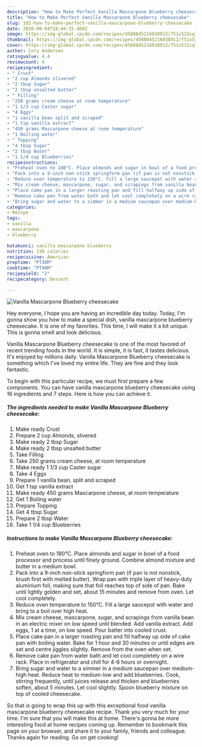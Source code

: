 ```yaml
---
description: "How to Make Perfect Vanilla Mascarpone Blueberry cheesecake"
title: "How to Make Perfect Vanilla Mascarpone Blueberry cheesecake"
slug: 182-how-to-make-perfect-vanilla-mascarpone-blueberry-cheesecake
date: 2020-08-04T18:44:15.460Z
image: https://img-global.cpcdn.com/recipes/4588845216038912/751x532cq70/vanilla-mascarpone-blueberry-cheesecake-recipe-main-photo.jpg
thumbnail: https://img-global.cpcdn.com/recipes/4588845216038912/751x532cq70/vanilla-mascarpone-blueberry-cheesecake-recipe-main-photo.jpg
cover: https://img-global.cpcdn.com/recipes/4588845216038912/751x532cq70/vanilla-mascarpone-blueberry-cheesecake-recipe-main-photo.jpg
author: Cory Anderson
ratingvalue: 4.4
reviewcount: 4
recipeingredient:
- " Crust"
- "2 cup Almonds slivered"
- "2 tbsp Sugar"
- "2 tbsp unsalted butter"
- " Filling"
- "250 grams cream cheese at room temperature"
- "1 1/3 cup Caster sugar"
- "4 Eggs"
- "1 vanilla bean split and scraped"
- "1 tsp vanilla extract"
- "450 grams Mascarpone cheese at room temperature"
- "1 Boiling water"
- " Topping"
- "4 tbsp Sugar"
- "2 tbsp Water"
- "1 1/4 cup Blueberries"
recipeinstructions:
- "Preheat oven to 180°C. Place almonds and sugar in bowl of a food processor and process until finely ground. Combine almond mixture and butter in a medium bowl."
- "Pack into a 9-inch non-stick springform pan (if pan is not nonstick, brush first with melted butter). Wrap pan with triple layer of heavy-duty aluminium foil, making sure that foil reaches top of side of pan. Bake until lightly golden and set, about 15 minutes and remove from oven. Let cool completely."
- "Reduce oven temperature to 150°C. Fill a large saucepot with water and bring to a boil over high heat."
- "Mix cream cheese, mascarpone, sugar, and scrapings from vanilla bean in an electric mixer on low speed until blended. Add vanilla extract. Add eggs, 1 at a time, on low speed. Pour batter into cooled crust."
- "Place cake pan in a larger roasting pan and fill halfway up side of cake pan with boiling water. Bake for 1 hour and 30 minutes or until edges are set and centre jiggles slightly. Remove from the oven when set."
- "Remove cake pan from water bath and let cool completely on a wire rack. Place in refrigerator and chill for 4-6 hours or overnight."
- "Bring sugar and water to a simmer in a medium saucepan over medium-high heat. Reduce heat to medium-low and add blueberries. Cook, stirring frequently, until juices release and thicken and blueberries soften, about 5 minutes. Let cool slightly. Spoon blueberry mixture on top of cooled cheesecake."
categories:
- Recipe
tags:
- vanilla
- mascarpone
- blueberry

katakunci: vanilla mascarpone blueberry 
nutrition: 139 calories
recipecuisine: American
preptime: "PT38M"
cooktime: "PT40M"
recipeyield: "2"
recipecategory: Dessert

---
```



![Vanilla Mascarpone Blueberry cheesecake](https://img-global.cpcdn.com/recipes/4588845216038912/751x532cq70/vanilla-mascarpone-blueberry-cheesecake-recipe-main-photo.jpg)

Hey everyone, I hope you are having an incredible day today. Today, I'm gonna show you how to make a special dish, vanilla mascarpone blueberry cheesecake. It is one of my favorites. This time, I will make it a bit unique. This is gonna smell and look delicious.

Vanilla Mascarpone Blueberry cheesecake is one of the most favored of recent trending foods in the world. It is simple, it is fast, it tastes delicious. It's enjoyed by millions daily. Vanilla Mascarpone Blueberry cheesecake is something which I've loved my entire life. They are fine and they look fantastic.




To begin with this particular recipe, we must first prepare a few components. You can have vanilla mascarpone blueberry cheesecake using 16 ingredients and 7 steps. Here is how you can achieve it.

<!--inarticleads1-->

##### The ingredients needed to make Vanilla Mascarpone Blueberry cheesecake:

1. Make ready  Crust
1. Prepare 2 cup Almonds, slivered
1. Make ready 2 tbsp Sugar
1. Make ready 2 tbsp unsalted butter
1. Take  Filling
1. Take 250 grams cream cheese, at room temperature
1. Make ready 1 1/3 cup Caster sugar
1. Take 4 Eggs
1. Prepare 1 vanilla bean, split and scraped
1. Get 1 tsp vanilla extract
1. Make ready 450 grams Mascarpone cheese, at room temperature
1. Get 1 Boiling water
1. Prepare  Topping
1. Get 4 tbsp Sugar
1. Prepare 2 tbsp Water
1. Take 1 1/4 cup Blueberries




<!--inarticleads2-->

##### Instructions to make Vanilla Mascarpone Blueberry cheesecake:

1. Preheat oven to 180°C. Place almonds and sugar in bowl of a food processor and process until finely ground. Combine almond mixture and butter in a medium bowl.
1. Pack into a 9-inch non-stick springform pan (if pan is not nonstick, brush first with melted butter). Wrap pan with triple layer of heavy-duty aluminium foil, making sure that foil reaches top of side of pan. Bake until lightly golden and set, about 15 minutes and remove from oven. Let cool completely.
1. Reduce oven temperature to 150°C. Fill a large saucepot with water and bring to a boil over high heat.
1. Mix cream cheese, mascarpone, sugar, and scrapings from vanilla bean in an electric mixer on low speed until blended. Add vanilla extract. Add eggs, 1 at a time, on low speed. Pour batter into cooled crust.
1. Place cake pan in a larger roasting pan and fill halfway up side of cake pan with boiling water. Bake for 1 hour and 30 minutes or until edges are set and centre jiggles slightly. Remove from the oven when set.
1. Remove cake pan from water bath and let cool completely on a wire rack. Place in refrigerator and chill for 4-6 hours or overnight.
1. Bring sugar and water to a simmer in a medium saucepan over medium-high heat. Reduce heat to medium-low and add blueberries. Cook, stirring frequently, until juices release and thicken and blueberries soften, about 5 minutes. Let cool slightly. Spoon blueberry mixture on top of cooled cheesecake.




So that is going to wrap this up with this exceptional food vanilla mascarpone blueberry cheesecake recipe. Thank you very much for your time. I'm sure that you will make this at home. There's gonna be more interesting food at home recipes coming up. Remember to bookmark this page on your browser, and share it to your family, friends and colleague. Thanks again for reading. Go on get cooking!
